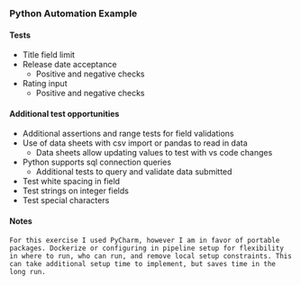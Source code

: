 ### Python Automation Example

#### Tests

* Title field limit
* Release date acceptance
  * Positive and negative checks
* Rating input
  * Positive and negative checks

#### Additional test opportunities

* Additional assertions and range tests for field validations
* Use of data sheets with csv import or pandas to read in data 
  * Data sheets allow updating values to test with vs code changes
* Python supports sql connection queries 
  * Additional tests to query and validate data submitted
* Test white spacing in field
* Test strings on integer fields
* Test special characters

#### Notes
``````
For this exercise I used PyCharm, however I am in favor of portable
packages. Dockerize or configuring in pipeline setup for flexibility
in where to run, who can run, and remove local setup constraints. This 
can take additional setup time to implement, but saves time in the 
long run.

